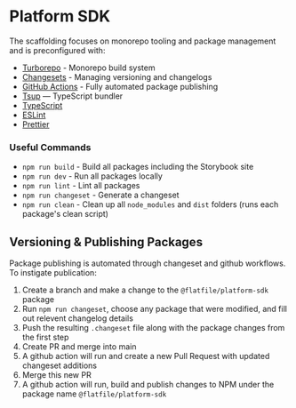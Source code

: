 # Platform SDK

The scaffolding focuses on monorepo tooling and package management and is preconfigured with:

- [Turborepo](https://turborepo.org) - Monorepo build system
- [Changesets](https://github.com/changesets/changesets) - Managing versioning and changelogs
- [GitHub Actions](https://github.com/changesets/action) - Fully automated package publishing
- [Tsup](https://github.com/egoist/tsup) — TypeScript bundler
- [TypeScript](https://www.typescriptlang.org/)
- [ESLint](https://eslint.org/)
- [Prettier](https://prettier.io)


### Useful Commands

- `npm run build` - Build all packages including the Storybook site
- `npm run dev` - Run all packages locally
- `npm run lint` - Lint all packages
- `npm run changeset` - Generate a changeset
- `npm run clean` - Clean up all `node_modules` and `dist` folders (runs each package's clean script)


## Versioning & Publishing Packages

Package publishing is automated through changeset and github workflows. To instigate publication:
1. Create a branch and make a change to the `@flatfile/platform-sdk` package 
2. Run `npm run changeset`, choose any package that were modified, and fill out relevent changelog details
3. Push the resulting `.changeset` file along with the package changes from the first step
4. Create PR and merge into main
5. A github action will run and create a new Pull Request with updated changeset additions
6. Merge this new PR
7. A github action will run, build and publish changes to NPM under the package name `@flatfile/platform-sdk`

